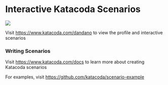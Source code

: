 # Interactive Katacoda Scenarios

[![](http://shields.katacoda.com/katacoda/dandano/count.svg)](https://www.katacoda.com/dandano "Get your profile on Katacoda.com")

Visit https://www.katacoda.com/dandano to view the profile and interactive scenarios

### Writing Scenarios
Visit https://www.katacoda.com/docs to learn more about creating Katacoda scenarios

For examples, visit https://github.com/katacoda/scenario-example
